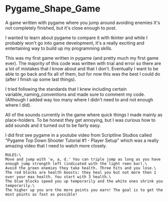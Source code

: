 # Pygame_Shape_Game
A game written with pygame where you jump around avoiding enemies
It's not completely finished, but it's close enough to post.

I wanted to learn about pygame to compare it with tkinter and while I probably won't go into game development, it's a really exciting and entertaining way to build up my programming skills.

This was my first game written in pygame (and pretty much my first game ever). The majority of this code was written with trial and error so there are a lot of mistakes that I know about and that I don't. Eventually I want to be able to go back and fix all of them, but for now this was the best I could do (after I finish up some last things).

I tried following the standards that I knew including certain variable_naming_conventions and made sure to comment my code. (Although I added way too many where I didn't need to and not enough where I did). 

All of the sounds currently in the game where quick things I made mainly as place-holders. To be honest they get annoying, but I was curious how to add sounds and it turned out to be fairly easy.

I did first see pygame in a youtube video from Scriptline Studios called "Pygame Top Down Shooter Tutorial #1 - Player Setup" which was a really amazing video that I need to watch more closely.

```
RULES:\
Move and jump with 'w, a, d.' You can triple jump as long as you have enough jump strength left (indicated with the light reen bar).\
Avoid the green enemies they take health. Three hits and you lose.\
The red blocks are health boosts: they heal you but not more then 1 over your max health. You start with 3 health.\
The blue blocks speed you up temporarily and the white ones shrink you temporarily.\
The higher up you are the more points you earn! The goal is to get the most points as fast as possible!
```
